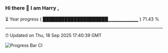 ### Hi there 👋 I am Harry , 

⏳ Year progress { █████████████████████▁▁▁▁▁▁▁▁▁ } 71.43 %

---

⏰ Updated on Thu, 18 Sep 2025 17:40:39 GMT

![Progress Bar CI](https://github.com/duykhang68/duykhang68/workflows/Progress%20Bar%20CI/badge.svg)
